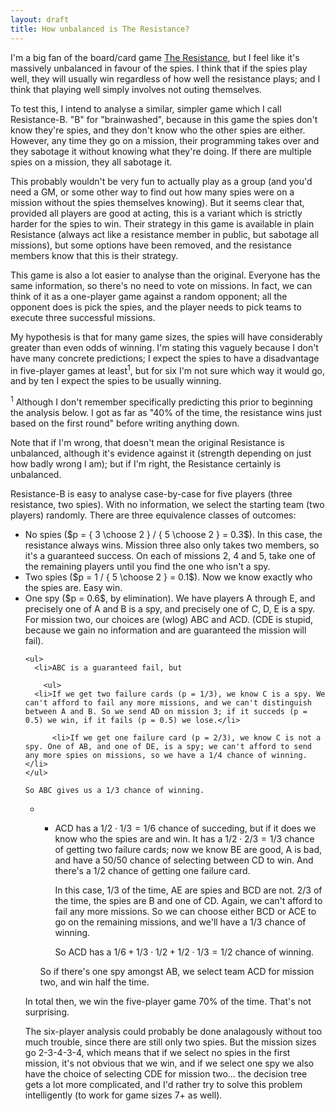 ```yaml
---
layout: draft
title: How unbalanced is The Resistance?
---
```

I'm a big fan of the board/card game [The Resistance](http://en.wikipedia.org/wiki/The_Resistance_%28game%29), but I feel like it's massively unbalanced in favour of the spies. I think that if the spies play well, they will usually win regardless of how well the resistance plays; and I think that playing well simply involves not outing themselves.

To test this, I intend to analyse a similar, simpler game which I call Resistance-B. "B" for "brainwashed", because in this game the spies don't know they're spies, and they don't know who the other spies are either. However, any time they go on a mission, their programming takes over and they sabotage it without knowing what they're doing. If there are multiple spies on a mission, they all sabotage it.

This probably wouldn't be very fun to actually play as a group (and you'd need a GM, or some other way to find out how many spies were on a mission without the spies themselves knowing). But it seems clear that, provided all players are good at acting, this is a variant which is strictly harder for the spies to win. Their strategy in this game is available in plain Resistance (always act like a resistance member in public, but sabotage all missions), but some options have been removed, and the resistance members know that this is their strategy.

This game is also a lot easier to analyse than the original. Everyone has the same information, so there's no need to vote on missions. In fact, we can think of it as a one-player game against a random opponent; all the opponent does is pick the spies, and the player needs to pick teams to execute three successful missions.

My hypothesis is that for many game sizes, the spies will have considerably greater than even odds of winning. I'm stating this vaguely because I don't have many concrete predictions; I expect the spies to have a disadvantage in five-player games at least<sup>1</sup>, but for six I'm not sure which way it would go, and by ten I expect the spies to be usually winning.

<sup>1</sup> Although I don't remember specifically predicting this prior to beginning the analysis below. I got as far as "40% of the time, the resistance wins just based on the first round" before writing anything down.

Note that if I'm wrong, that doesn't mean the original Resistance is unbalanced, although it's evidence against it (strength depending on just how badly wrong I am); but if I'm right, the Resistance certainly is unbalanced.

Resistance-B is easy to analyse case-by-case for five players (three resistance, two spies). With no information, we select the starting team (two players) randomly. There are three equivalence classes of outcomes:

<ul>
  <li>No spies ($p = { 3 \choose 2 } / { 5 \choose 2 } = 0.3$). In this case, the resistance always wins. Mission three also only takes two members, so it's a guaranteed success. On each of missions 2, 4 and 5, take one of the remaining players until you find the one who isn't a spy.</li>

  <li>Two spies ($p = 1 / { 5 \choose 2 } = 0.1$). Now we know exactly who the spies are. Easy win.</li>

  <li>One spy ($p = 0.6$, by elimination). We have players A through E, and precisely one of A and B is a spy, and precisely one of C, D, E is a spy. For mission two, our choices are (wlog) ABC and ACD. (CDE is stupid, because we gain no information and are guaranteed the mission will fail).

    <ul>
      <li>ABC is a guaranteed fail, but

        <ul>
	  <li>If we get two failure cards (p = 1/3), we know C is a spy. We can't afford to fail any more missions, and we can't distinguish between A and B. So we send AD on mission 3; if it succeds (p = 0.5) we win, if it fails (p = 0.5) we lose.</li>

          <li>If we get one failure card (p = 2/3), we know C is not a spy. One of AB, and one of DE, is a spy; we can't afford to send any more spies on missions, so we have a 1/4 chance of winning.</li>
	</ul>

    So ABC gives us a 1/3 chance of winning.

- - ACD has a $1/2 \cdot 1/3 = 1/6$ chance of succeding, but if it does we know who the spies are and win. It has a $1/2 \cdot 2/3 = 1/3$ chance of getting two failure cards; now we know BE are good, A is bad, and have a 50/50 chance of selecting between CD to win. And there's a $1/2$ chance of getting one failure card.

    In this case, $1/3$ of the time, AE are spies and BCD are not. $2/3$ of the time, the spies are B and one of CD. Again, we can't afford to fail any more missions. So we can choose either BCD or ACE to go on the remaining missions, and we'll have a $1/3$ chance of winning.

    So ACD has a $1/6 + 1/3 \cdot 1/2 + 1/2 \cdot 1/3 = 1/2$ chance of winning.

  So if there's one spy amongst AB, we select team ACD for mission two, and win half the time.</li>

In total then, we win the five-player game 70% of the time. That's not surprising.

The six-player analysis could probably be done analagously without too much trouble, since there are still only two spies. But the mission sizes go 2-3-4-3-4, which means that if we select no spies in the first mission, it's not obvious that we win, and if we select one spy we also have the choice of selecting CDE for mission two... the decision tree gets a lot more complicated, and I'd rather try to solve this problem intelligently (to work for game sizes 7+ as well).
